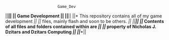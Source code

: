 						   Game_Dev
||**********************************************************||
||						Game Development			   		||
||**********************************************************||
||* This repository contains all of my game development	   *||
||* files, mainly flash and soon to be others.         	   *||
||**********************************************************||
||* Contents of all files and folders contained within are *||
||* property of Nicholas J. Dzitars and Dzitars Computing  *||
||**********************************************************||
